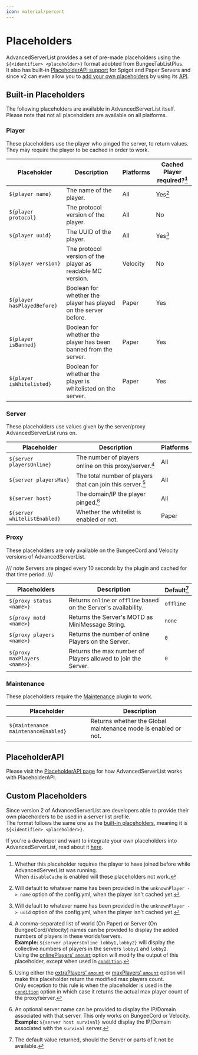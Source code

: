 ```yaml
---
icon: material/percent
---
```


# Placeholders

AdvancedServerList provides a set of pre-made placeholders using the `${<identifier> <placeholder>}` format adobted from BungeeTabListPlus.  
It also has built-in [PlaceholderAPI support](#placeholderapi) for Spigot and Paper Servers and since v2 can even allow you to [add your own placeholders](#custom-placeholders) by using its [API](../api/index.md).

## Built-in Placeholders

The following placeholders are available in AdvancedServerList itself. Please note that not all placeholders are available on all platforms.

### Player

These placeholders use the player who pinged the server, to return values. They may require the player to be cached in order to work.

| Placeholder                 | Description                                                     | Platforms    | Cached Player required?[^1] |
|-----------------------------|-----------------------------------------------------------------|--------------|-----------------------------|
| `${player name}`            | The name of the player.                                         | All          | Yes[^2]                     |
| `${player protocol}`        | The protocol version of the player.                             | All          | No                          |
| `${player uuid}`            | The UUID of the player.                                         | All          | Yes[^3]                     |
| `${player version}`         | The protocol version of the player as readable MC version.      | Velocity     | No                          |
| `${player hasPlayedBefore}` | Boolean for whether the player has played on the server before. | Paper        | Yes                         |
| `${player isBanned}`        | Boolean for whether the player has been banned from the server. | Paper        | Yes                         |
| `${player isWhitelisted}`   | Boolean for whether the player is whitelisted on the server.    | Paper        | Yes                         |

[^1]:
    Whether this placeholder requires the player to have joined before while AdvancedServerList was running.  
    When `disableCache` is enabled will these placeholders not work.
[^2]: Will default to whatever name has been provided in the `unknownPlayer -> name` option of the config.yml, when the player isn't cached yet.
[^3]: Will default to whatever name has been provided in the `unknownPlayer -> uuid` option of the config.yml, when the player isn't cached yet.

### Server

These placeholders use values given by the server/proxy AdvancedServerList runs on.

| Placeholder                  | Description                                                | Platforms |
|------------------------------|------------------------------------------------------------|-----------|
| `${server playersOnline}`    | The number of players online on this proxy/server.[^4]     | All       |
| `${server playersMax}`       | The total number of players that can join this server.[^5] | All       |
| `${server host}`             | The domain/IP the player pinged.[^6]                       | All       |
| `${server whitelistEnabled}` | Whether the whitelist is enabled or not.                   | Paper     |

[^4]:
    A comma-separated list of world (On Paper) or Server (On BungeeCord/Velocity) names can be provided to display the added numbers of players in these worlds/servers.  
    **Example:** `${server playersOnline lobby1,lobby2}` will display the collective numbers of players in the servers `lobby1` and `lobby2`.  
    Using the [onlinePlayers' `amount`](index.md#onlineplayers-amount) option will modify the output of this placeholder, except when used in [`condition`](index.md#condition).
[^5]:
    Using either the [extraPlayers' `amount`](index.md#extraplayers-amount) or [maxPlayers' `amount`](index.md#maxplayers-amount) option will make this placeholder return the modified max players count.  
    Only exception to this rule is when the placeholder is used in the [`condition`](index.md#condition) option in which case it returns the actual max player count of the proxy/server.
[^6]:
    An optional server name can be provided to display the IP/Domain associated with that server. This only works on BungeeCord or Velocity.  
    **Example:** `${server host survival}` would display the IP/Domain associated with the `survival` server.

### Proxy

These placeholders are only available on the BungeeCord and Velocity versions of AdvancedServerList.

/// note
Servers are pinged every 10 seconds by the plugin and cached for that time period.
///

| Placeholders                 | Description                                                       | Default[^7] |
|------------------------------|-------------------------------------------------------------------|-------------|
| `${proxy status <name>}`     | Returns `online` or `offline` based on the Server's availability. | `offline`   |
| `${proxy motd <name>}`       | Returns the Server's MOTD as MiniMessage String.                  | `none`      |
| `${proxy players <name>}`    | Returns the number of online Players on the Server.               | `0`         |
| `${proxy maxPlayers <name>}` | Returns the max number of Players allowed to join the Server.     | `0`         |

[^7]: The default value returned, should the Server or parts of it not be available.

### Maintenance

These placeholders require the [Maintenance](https://hangar.papermc.io/kennytv/Maintenance) plugin to work.

| Placeholder                         | Description                                                    |
|-------------------------------------|----------------------------------------------------------------|
| `${maintenance maintenanceEnabled}` | Returns whether the Global maintenance mode is enabled or not. |

## PlaceholderAPI

Please visit the [PlaceholderAPI page](../placeholderapi/index.md) for how AdvancedServerList works with PlaceholderAPI.

## Custom Placeholders

Since version 2 of AdvancedServerList are developers able to provide their own placeholders to be used in a server list profile.  
The format follows the same one as the [built-in placeholders](#built-in-placeholders), meaning it is `${<identifier> <placeholder>}`.

If you're a developer and want to integrate your own placeholders into AdvancedServerList, read about it [here](../api/index.md).

